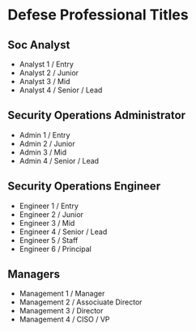 # Defese Professional Titles

## Soc Analyst

- Analyst 1 / Entry
- Analyst 2 / Junior
- Analyst 3 / Mid
- Analyst 4 / Senior / Lead

## Security Operations Administrator

- Admin 1 / Entry
- Admin 2 / Junior
- Admin 3 / Mid
- Admin 4 / Senior / Lead

## Security Operations Engineer

- Engineer 1 / Entry
- Engineer 2 / Junior
- Engineer 3 / Mid
- Engineer 4 / Senior / Lead
- Engineer 5 / Staff
- Engineer 6 / Principal

## Managers

- Management 1 / Manager
- Management 2 / Associuate Director
- Management 3 / Director
- Management 4 / CISO / VP
